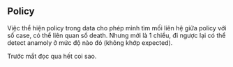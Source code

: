 ## Policy

Việc thể hiện policy trong data cho phép mình tìm mối liên hệ giữa policy với số case, có thể liên quan số death. Nhưng mới là 1 chiều, đi ngược lại có thể detect anamoly ở mức độ nào đó (không khớp expected).

Trước mắt đọc qua hết coi sao. 

